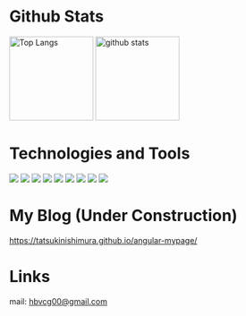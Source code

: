 # Github Stats

<p align="left"> 
  <img alt="Top Langs" height="150px" src="https://github-readme-stats.vercel.app/api/top-langs/?username=TatsukiNishimura&layout=compact&show_icons=true&theme=onedark" />
  <img alt="github stats" height="150px" src="https://github-readme-stats.vercel.app/api?username=TatsukiNishimura&theme=onedark&show_icons=ture" />
</p>

# Technologies and Tools
<div>
  <img src="https://img.shields.io/badge/-C-important.svg?logo=C&style=flat"/>  
  <img src="https://img.shields.io/badge/-C++-green.svg?logo=Cplusplus&style=flat"/>
  <img src="https://img.shields.io/badge/-Python-yellow.svg?logo=Python&style=flat"/>
  <img src="https://img.shields.io/badge/-Angular-red.svg?logo=Angular&style=flat"/>
  <img src="https://img.shields.io/badge/-TypeScript-white.svg?logo=TypeScript&style=flat"/>
  <img src="https://img.shields.io/badge/-HTML-orange.svg?logo=html5&style=flat"/>
  <img src="https://img.shields.io/badge/-Ubuntu-yellow.svg?logo=Ubuntu&style=flat"/>
  <img src="https://img.shields.io/badge/-ROS-blue.svg?logo=ROS&style=flat"/>
  <img src="https://img.shields.io/badge/-Mbed-0091BD.svg"/>

</div>

# My Blog (Under Construction)
https://tatsukinishimura.github.io/angular-mypage/

# Links
mail: hbvcg00@gmail.com
